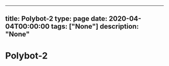 
---
title: Polybot-2
type: page
date: 2020-04-04T00:00:00
tags: ["None"]
description: "None"
---


# Polybot-2
